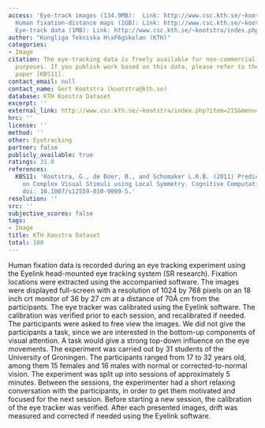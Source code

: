 ```yaml
---
access: 'Eye-track images (134.9MB):  Link: http://www.csc.kth.se/~kootstra/index.php?item=602&menu=&file=eyeTrackExp2/eyeTrackImages.tgz
  Human fixation-distance maps (1GB): Link: http://www.csc.kth.se/~kootstra/index.php?item=602&menu=&file=eyeTrackExp2/eyeTrackFDMaps.tgz
  Eye-track data (1MB): Link: http://www.csc.kth.se/~kootstra/index.php?item=602&menu=&file=eyeTrackExp2/eyeTrackData.mat'
author: "Kungliga Tekniska H\xF6gskolan (KTH)"
categories:
- Image
citation: The eye-tracking data is freely available for non-commercial scientific
  purposes. If you publish work based on this data, please refer to the following
  paper [KBS11].
contact_email: null
contact_name: Gert Kootstra (kootstra@kth.se)
database: KTH Koostra Dataset
excerpt: ''
external_link: http://www.csc.kth.se/~kootstra/index.php?item=215&menu=200
hrc: ''
license: ''
method: ''
other: Eyetracking
partner: false
publicly_available: true
ratings: 31.0
references:
  KBS11: 'Kootstra, G., de Boer, B., and Schomaker L.R.B. (2011) Predicting Eye Fixations
    on Complex Visual Stimuli using Local Symmetry. Cognitive Computation, 3(1):223-240.
    doi: 10.1007/s12559-010-9089-5.'
resolution: ''
src: ''
subjective_scores: false
tags:
- Image
title: KTH Koostra Dataset
total: 100
---
```


Human fixation data is recorded during an eye tracking experiment using the Eyelink head-mounted eye tracking system (SR research). Fixation locations were extracted using the accompanied software. The images were displayed full-screen with a resolution of 1024 by 768 pixels on an 18 inch crt monitor of 36 by 27 cm at a distance of 70Â cm from the participants. The eye tracker was calibrated using the Eyelink software. The calibration was verified prior to each session, and recalibrated if needed. The participants were asked to free view the images. We did not give the participants a task, since we are interested in the bottom-up components of visual attention. A task would give a strong top-down influence on the eye movements. The experiment was carried out by 31 students of the University of Groningen. The participants ranged from 17 to 32 years old, among them 15 females and 16 males with normal or corrected-to-normal vision. The experiment was split up into sessions of approximately 5 minutes. Between the sessions, the experimenter had a short relaxing conversation with the participants, in order to get them motivated and focused for the next session. Before starting a new session, the calibration of the eye tracker was verified. After each presented images, drift was measured and corrected if needed using the Eyelink software.